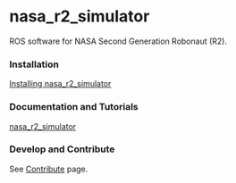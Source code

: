 # nasa\_r2\_simulator

ROS software for NASA Second Generation Robonaut (R2).

### Installation
[Installing nasa\_r2\_simulator](https://bitbucket.org/nasa_ros_pkg/nasa_r2_simulator/wiki/Home)

### Documentation and Tutorials
[nasa\_r2\_simulator](https://bitbucket.org/nasa_ros_pkg/nasa_r2_simulator/wiki/Home)

### Develop and Contribute
See [Contribute](https://bitbucket.org/nasa_ros_pkg/nasa_r2_simulator/issues?status=new&status=open) page.
